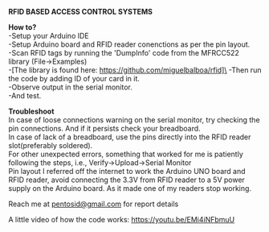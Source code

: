 **RFID BASED ACCESS CONTROL SYSTEMS**

**How to?**\
-Setup your Arduino IDE\
-Setup Arduino board and RFID reader conenctions as per the pin layout.\
-Scan RFID tags by running the 'DumpInfo' code from the MFRCC522 library (File->Examples)\
-[The library is found here: https://github.com/miguelbalboa/rfid]\
-Then run the code by adding ID of your card in it.\
-Observe output in the serial monitor.\
-And test.

**Troubleshoot**\
  In case of loose connections warning on the serial monitor, try checking the pin connections. And if it persists check your breadboard.\
  In case of lack of a breadboard, use the pins directly into the RFID reader slot(preferably soldered).\
  For other unexpected errors, something that worked for me is patiently following the steps, i.e., Verify->Upload->Serial Monitor\
  Pin layout I referred off the internet to work the Arduino UNO board and RFID reader, avoid connecting the 3.3V from RFID reader to a 5V power supply on the Arduino board. As it made one of my readers stop working.

Reach me at pentosid@gmail.com for report details

A little video of how the code works: https://youtu.be/EMi4iNFbmuU
